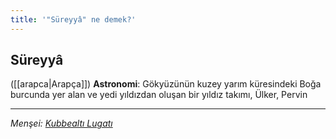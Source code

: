 ```yaml
---
title: '"Süreyyâ" ne demek?'
---
```


## Süreyyâ
([[arapca|Arapça]]) **Astronomi**: Gökyüzünün kuzey yarım küresindeki Boğa burcunda yer alan ve yedi yıldızdan oluşan bir yıldız takımı, Ülker, Pervin

---
*Menşei: [Kubbealtı Lugatı](https://www.lugatim.com/s/Süreyyâ)*